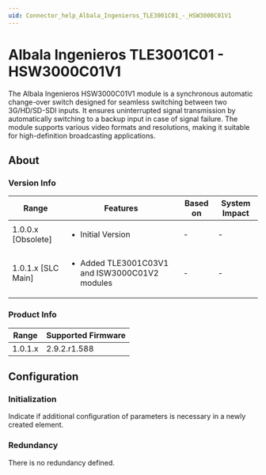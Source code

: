 ```yaml
---
uid: Connector_help_Albala_Ingenieros_TLE3001C01_-_HSW3000C01V1
---
```


# Albala Ingenieros TLE3001C01 - HSW3000C01V1

The Albala Ingenieros HSW3000C01V1 module is a synchronous automatic change-over switch designed for seamless switching between two 3G/HD/SD-SDI inputs. It ensures uninterrupted signal transmission by automatically switching to a backup input in case of signal failure. The module supports various video formats and resolutions, making it suitable for high-definition broadcasting applications.

## About

### Version Info

|Range  |Features  |Based on  |System Impact  |
|---------|---------|---------|---------|
|1.0.0.x [Obsolete]     |<ul><li>Initial Version</li></ul>         |-         |-         |
|1.0.1.x [SLC Main]     |<ul><li>Added TLE3001C03V1 and ISW3000C01V2 modules</li></ul>         |-         |-         |

### Product Info

|Range  |Supported Firmware  |
|---------|---------|
|1.0.1.x     |2.9.2.r1.588         |

## Configuration


### Initialization

Indicate if additional configuration of parameters is necessary in a newly created element.

### Redundancy

There is no redundancy defined.
